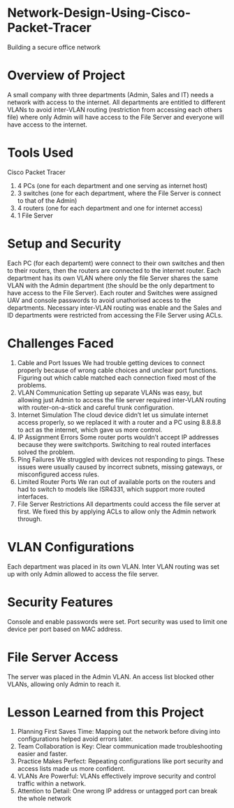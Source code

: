 # Network-Design-Using-Cisco-Packet-Tracer
Building a secure office network
# Overview of Project
A small company with three departments (Admin, Sales and IT) needs a network with access to the internet. All departments are entitled to different VLANs to avoid inter-VLAN routing (restriction from accessing each others file) where only Admin will have access to the File Server and everyone will have access to the internet.
# Tools Used
Cisco Packet Tracer
1. 4 PCs (one for each department and one serving as internet host)
2. 3 switches (one for each department, where the File Server is connect to that of the Admin)
3. 4 routers (one for each department and one for internet access)
4. 1 File Server
# Setup and Security
Each PC (for each departemt) were connect to their own switches and then to their routers, then the routers are connected to the internet router. 
Each department has its own VLAN where only the file Server shares the same VLAN with the Admin department (the should be the only department to have access to the File Server).
Each router and Switches were assigned UAV and console passwords to avoid unathorised access to the departments. 
Necessary inter-VLAN routing was enable and the Sales and ID departments were restricted from accessing the File Server using ACLs.
# Challenges Faced
1. Cable and Port Issues 
We had trouble getting devices to connect properly because of wrong cable choices and 
unclear port functions. Figuring out which cable matched each connection fixed most of 
the problems. 
2. VLAN Communication 
Setting up separate VLANs was easy, but allowing just Admin to access the file server 
required inter-VLAN routing with router-on-a-stick and careful trunk configuration. 
3. Internet Simulation 
The cloud device didn’t let us simulate internet access properly, so we replaced it with a 
router and a PC using 8.8.8.8 to act as the internet, which gave us more control. 
4. IP Assignment Errors 
Some router ports wouldn’t accept IP addresses because they were switchports. 
Switching to real routed interfaces solved the problem. 
5. Ping Failures 
We struggled with devices not responding to pings. These issues were usually caused by 
incorrect subnets, missing gateways, or misconfigured access rules. 
6. Limited Router Ports 
We ran out of available ports on the routers and had to switch to models like ISR4331, 
which support more routed interfaces.
7. File Server Restrictions 
All departments could access the file server at first. We fixed this by applying ACLs to 
allow only the Admin network through. 
# VLAN Configurations 
Each department was placed in its own VLAN. Inter VLAN routing was set up with only 
Admin allowed to access the file server. 
# Security Features 
Console and enable passwords were set. Port security was used to limit one device per 
port based on MAC address. 
# File Server Access 
The server was placed in the Admin VLAN. An access list blocked other VLANs, 
allowing only Admin to reach it. 
# Lesson Learned from this Project
1. Planning First Saves Time: Mapping out the network before diving into configurations helped avoid errors later.
2. Team Collaboration is Key: Clear communication made troubleshooting easier and faster. 
3. Practice Makes Perfect: Repeating configurations like port security and access lists made us more confident.
4. VLANs Are Powerful: VLANs effectively improve security and control traffic within a network.
5. Attention to Detail: One wrong IP address or untagged port can break the whole network 



